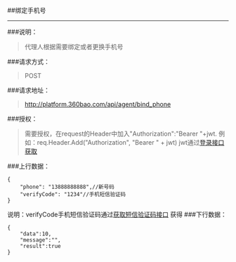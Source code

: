 ##绑定手机号

------------
###说明：
> 代理人根据需要绑定或者更换手机号

###请求方式：
> POST

###请求地址：
> http://platform.360bao.com/api/agent/bind_phone

###授权：
> 需要授权，在request的Header中加入"Authorization":"Bearer "+jwt.
  例如：req.Header.Add("Authorization", "Bearer " + jwt)
  jwt通过[登录接口获取](https://github.com/360bao/Manual/blob/master/%E5%BC%80%E6%94%BE%E5%B9%B3%E5%8F%B0/%E9%94%80%E5%94%AE%E7%AE%A1%E7%90%86api/v4/%E8%B4%A6%E5%8F%B7%E6%8E%A7%E5%88%B6/%E7%99%BB%E5%BD%95.md)
  
###上行数据：
```
{
    "phone": "13888888888",//新号码
    "verifyCode": "1234"//手机短信验证码
}

```
说明：verifyCode手机短信验证码通过[获取短信验证码接口](https://github.com/360bao/Manual/blob/master/%E5%BC%80%E6%94%BE%E5%B9%B3%E5%8F%B0/%E9%AA%8C%E8%AF%81%E7%A0%81%E6%9C%8D%E5%8A%A1/%E8%8E%B7%E5%8F%96%E7%9F%AD%E4%BF%A1%E9%AA%8C%E8%AF%81%E7%A0%81.md) 获得
###下行数据：
```
{
    "data":10,
    "message":"",
    "result":true
}
```

